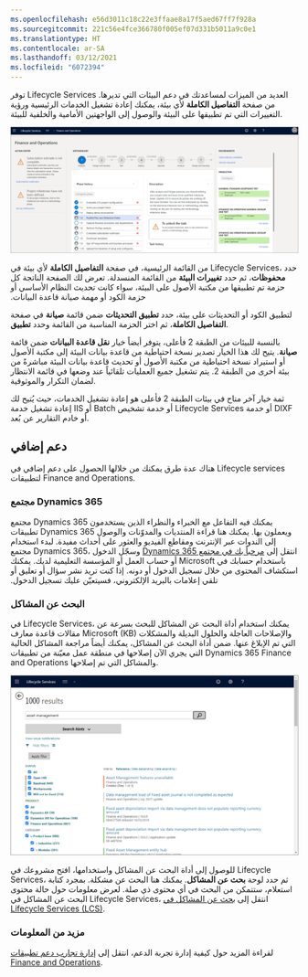 ```yaml
---
ms.openlocfilehash: e56d3011c18c22e3ffaae8a17f5aed67ff7f928a
ms.sourcegitcommit: 221c56e4fce366780f005ef07d331b5011a9c0e1
ms.translationtype: HT
ms.contentlocale: ar-SA
ms.lasthandoff: 03/12/2021
ms.locfileid: "6072394"
---
```

توفر Lifecycle Services العديد من الميزات لمساعدتك في دعم البيئات التي تديرها. من صفحة **التفاصيل الكاملة** لأي بيئة، يمكنك إعادة تشغيل الخدمات الرئيسية ورؤية التغييرات التي تم تطبيقها على البيئة والوصول إلى الواجهتين الأمامية والخلفية للبيئة. 

[ ![لقطة شاشة للوحة معلومات Lifecycle Services.](../media/dashboard-1.png) ](../media/dashboard-1.png#lightbox)

من القائمة الرئيسية، في صفحة **التفاصيل الكاملة** لأي بيئة في Lifecycle Services، حدد **محفوظات**، ثم حدد **تغييرات البيئة‬‏‫** من القائمة المنسدلة. تعرض لك الصفحة الناتجة كل حزمة تم تطبيقها من مكتبة الأصول على البيئة، سواء كانت تحديث النظام الأساسي أو حزمة الكود أو مهمة صيانة قاعدة البيانات.

لتطبيق الكود أو التحديثات على بيئة، حدد **تطبيق التحديثات** ضمن قائمة **صيانة** في صفحة **التفاصيل الكاملة**، ثم اختر الحزمة المناسبة من القائمة وحدد **تطبيق**.

بالنسبة للبيئات من الطبقة 2 فأعلى، يتوفر أيضاً خيار **نقل قاعدة البيانات** ضمن قائمة **صيانة**. يتيح لك هذا الخيار تصدير نسخة احتياطية من قاعدة بيانات البيئة إلى مكتبة الأصول أو استيراد نسخة احتياطية من مكتبة الأصول أو تحديث قاعدة بيانات البيئة مباشرةً من بيئة أخرى من الطبقة 2. يتم تشغيل جميع العمليات تلقائياً عند وضعها في قائمة الانتظار لضمان التكرار والموثوقية.

ثمة خيار آخر متاح في بيئات الطبقة 2 فأعلى هو إعادة تشغيل الخدمات، حيث يُتيح لك إعادة تشغيل خدمة IIS أو Batch أو خدمة تشخيص Lifecycle Services أو خدمة DIXF أو خادم التقارير عن بُعد.

## <a name="additional-support"></a>دعم إضافي 
هناك عدة طرق يمكنك من خلالها الحصول على دعم إضافي في Lifecycle services لتطبيقات Finance and Operations. 

### <a name="dynamics-365-community"></a>مجتمع Dynamics 365
مجتمع Dynamics 365 يمكنك فيه التفاعل مع الخبراء والنظراء الذين يستخدمون تطبيقات Dynamics 365 ويعملون بها. يمكنك هنا قراءة المنتديات والمدوّنات والوصول إلى الندوات عبر الإنترنت ومقاطع الفيديو والعثور على أحداث مفيدة. لبدء استخدام مجتمع Dynamics 365، انتقل إلى [‏‫مرحباً بك في مجتمع Dynamics 365](https://community.dynamics.com/?azure-portal=true) وسجّل الدخول باستخدام حسابك في Microsoft أو حساب العمل أو المؤسسة التعليمية لديك. يمكنك استكشاف المحتوى من خلال تسجيل الدخول أو دونه. إذا كنت تريد نشر سؤال أو تعليق أو تلقي إعلامات بالبريد الإلكتروني، فسيتعيّن عليك تسجيل الدخول. 

### <a name="issue-search"></a>البحث عن المشاكل 
في Lifecycle Services، يمكنك استخدام أداة البحث عن المشاكل للبحث بسرعة عن مقالات قاعدة معارف Microsoft ‏(KB) والإصلاحات العاجلة والحلول البديلة والمشكلات التي تم الإبلاغ عنها. ضمن أداة البحث عن المشاكل، يمكنك أيضاً مراجعة المشاكل الحالية التي يجري الآن إصلاحها في منطقة عمل معيّنة من تطبيقات Dynamics 365 Finance and Operations والمشاكل التي تم إصلاحها. 

[![مثال على المشاكل الحالية في أداة البحث عن المشاكل.](../media/issue-search-ss.png)](../media/issue-search-ss.png#lightbox)

للوصول إلى أداة البحث عن المشاكل واستخدامها، افتح مشروعك في Lifecycle Services، ثم حدد لوحة **بحث عن المشاكل**. يمكنك هنا البحث عن مشكلة. بمجرد كتابة استعلام، ستتمكن من البحث في أي محتوى ذي صلة. لعرض معلومات حول حالة محتوى البحث عن المشاكل في Lifecycle Services، انتقل إلى [بحث عن المشاكل في Lifecycle Services ‏(LCS)](https://docs.microsoft.com/dynamics365/fin-ops-core/dev-itpro/lifecycle-services/issue-search-lcs/?azure-portal=true).

### <a name="more-information"></a>مزيد من المعلومات
لقراءة المزيد حول كيفية إدارة تجربة الدعم، انتقل إلى [إدارة تجارب دعم تطبيقات Finance and Operations](https://docs.microsoft.com/dynamics365/fin-ops-core/dev-itpro/lifecycle-services/cloud-powered-support-lcs?azure-portal=true).
